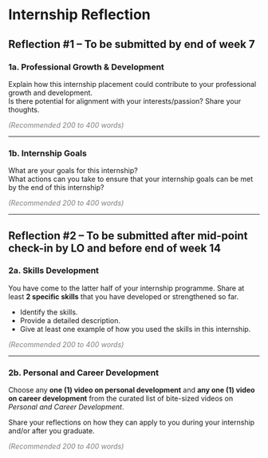 # Internship Reflection

## Reflection #1 – To be submitted by end of week 7

### 1a. Professional Growth & Development

Explain how this internship placement could contribute to your professional growth and development.  
Is there potential for alignment with your interests/passion? Share your thoughts.  

<span style="color:gray">*(Recommended 200 to 400 words)*</span>

---

### 1b. Internship Goals

What are your goals for this internship?  
What actions can you take to ensure that your internship goals can be met by the end of this internship?  

<span style="color:gray">*(Recommended 200 to 400 words)*</span>

---

## Reflection #2 – To be submitted after mid-point check-in by LO and before end of week 14

### 2a. Skills Development

You have come to the latter half of your internship programme. Share at least **2 specific skills** that you have developed or strengthened so far.  

- Identify the skills.  
- Provide a detailed description.  
- Give at least one example of how you used the skills in this internship.  

<span style="color:gray">*(Recommended 200 to 400 words)*</span>

---

### 2b. Personal and Career Development

Choose any **one (1) video on personal development** and **any one (1) video on career development** from the curated list of bite-sized videos on *Personal and Career Development*.  

Share your reflections on how they can apply to you during your internship and/or after you graduate.  

<span style="color:gray">*(Recommended 200 to 400 words)*</span>
